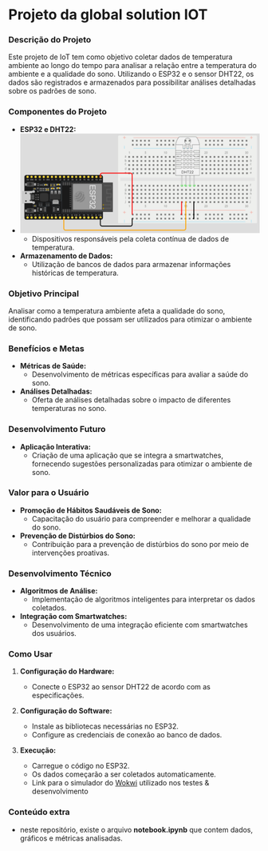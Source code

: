 # Projeto da global solution IOT

### Descrição do Projeto

Este projeto de IoT tem como objetivo coletar dados de temperatura ambiente ao longo do tempo para analisar a relação entre a temperatura do ambiente e a qualidade do sono. Utilizando o ESP32 e o sensor DHT22, os dados são registrados e armazenados para possibilitar análises detalhadas sobre os padrões de sono.

### Componentes do Projeto

- **ESP32 e DHT22:**
- ![alt text](./diagrama.png)
  - Dispositivos responsáveis pela coleta contínua de dados de temperatura.
- **Armazenamento de Dados:**
  - Utilização de bancos de dados para armazenar informações históricas de temperatura.

### Objetivo Principal

Analisar como a temperatura ambiente afeta a qualidade do sono, identificando padrões que possam ser utilizados para otimizar o ambiente de sono.

### Benefícios e Metas

- **Métricas de Saúde:**
  - Desenvolvimento de métricas específicas para avaliar a saúde do sono.
- **Análises Detalhadas:**
  - Oferta de análises detalhadas sobre o impacto de diferentes temperaturas no sono.

### Desenvolvimento Futuro

- **Aplicação Interativa:**
  - Criação de uma aplicação que se integra a smartwatches, fornecendo sugestões personalizadas para otimizar o ambiente de sono.

### Valor para o Usuário

- **Promoção de Hábitos Saudáveis de Sono:**
  - Capacitação do usuário para compreender e melhorar a qualidade do sono.
- **Prevenção de Distúrbios do Sono:**
  - Contribuição para a prevenção de distúrbios do sono por meio de intervenções proativas.

### Desenvolvimento Técnico

- **Algoritmos de Análise:**
  - Implementação de algoritmos inteligentes para interpretar os dados coletados.
- **Integração com Smartwatches:**
  - Desenvolvimento de uma integração eficiente com smartwatches dos usuários.

### Como Usar

1. **Configuração do Hardware:**
   - Conecte o ESP32 ao sensor DHT22 de acordo com as especificações.
   
2. **Configuração do Software:**
   - Instale as bibliotecas necessárias no ESP32.
   - Configure as credenciais de conexão ao banco de dados.

3. **Execução:**
   - Carregue o código no ESP32.
   - Os dados começarão a ser coletados automaticamente.
   - Link para o simulador do [Wokwi](https://wokwi.com/projects/381841485846924289) utilizado nos testes & desenvolvimento

### Conteúdo extra
- neste repositório, existe o arquivo **notebook.ipynb** que contem dados, gráficos e métricas analisadas.
